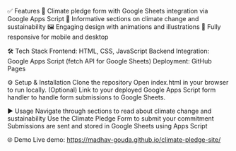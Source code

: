 ✅ Features
🌱 Climate pledge form with Google Sheets integration via Google Apps Script
📖 Informative sections on climate change and sustainability
🖼️ Engaging design with animations and illustrations
📱 Fully responsive for mobile and desktop

🛠️ Tech Stack
Frontend: HTML, CSS, JavaScript
Backend Integration: Google Apps Script (fetch API for Google Sheets)
Deployment: GitHub Pages

⚙️ Setup & Installation
Clone the repository
Open index.html in your browser to run locally.
(Optional) Link to your deployed Google Apps Script form handler to handle form submissions to Google Sheets.

▶️ Usage
Navigate through sections to read about climate change and sustainability
Use the Climate Pledge Form to submit your commitment
Submissions are sent and stored in Google Sheets using Apps Script

🌐 Demo
Live demo: https://madhav-gouda.github.io/climate-pledge-site/
